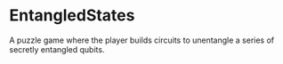 # EntangledStates
 A puzzle game where the player builds circuits to unentangle a series of secretly entangled qubits.
